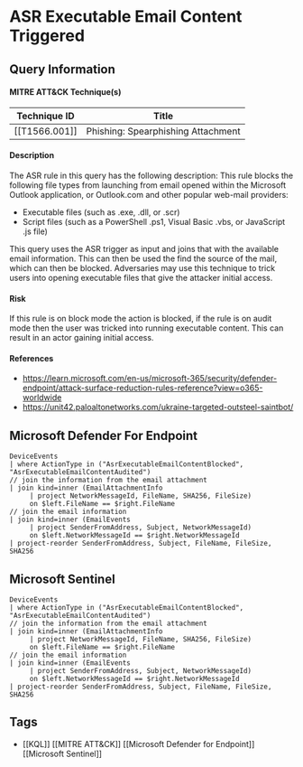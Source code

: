 # ASR Executable Email Content Triggered
## Query Information

#### MITRE ATT&CK Technique(s)

| Technique ID  | Title                              |
| ------------- | ---------------------------------- |
| [[T1566.001]] | Phishing: Spearphishing Attachment |
#### Description
The ASR rule in this query has the following description: This rule blocks the following file types from launching from email opened within the Microsoft Outlook application, or Outlook.com and other popular web-mail providers:

- Executable files (such as .exe, .dll, or .scr)
- Script files (such as a PowerShell .ps1, Visual Basic .vbs, or JavaScript .js file)

This query uses the ASR trigger as input and joins that with the available email information. This can then be used the find the source of the mail, which can then be blocked. Adversaries may use this technique to trick users into opening executable files that give the attacker initial access.
#### Risk
If this rule is on block mode the action is blocked, if the rule is on audit mode then the user was tricked into running executable content. This can result in an actor gaining initial access.
#### References
- https://learn.microsoft.com/en-us/microsoft-365/security/defender-endpoint/attack-surface-reduction-rules-reference?view=o365-worldwide
- https://unit42.paloaltonetworks.com/ukraine-targeted-outsteel-saintbot/
## Microsoft Defender For Endpoint
```kusto
DeviceEvents
| where ActionType in ("AsrExecutableEmailContentBlocked", "AsrExecutableEmailContentAudited")
// join the information from the email attachment
| join kind=inner (EmailAttachmentInfo
     | project NetworkMessageId, FileName, SHA256, FileSize)
     on $left.FileName == $right.FileName
// join the email information     
| join kind=inner (EmailEvents
     | project SenderFromAddress, Subject, NetworkMessageId)
     on $left.NetworkMessageId == $right.NetworkMessageId
| project-reorder SenderFromAddress, Subject, FileName, FileSize, SHA256
```
## Microsoft Sentinel
```kusto
DeviceEvents
| where ActionType in ("AsrExecutableEmailContentBlocked", "AsrExecutableEmailContentAudited")
// join the information from the email attachment
| join kind=inner (EmailAttachmentInfo
     | project NetworkMessageId, FileName, SHA256, FileSize)
     on $left.FileName == $right.FileName
// join the email information     
| join kind=inner (EmailEvents
     | project SenderFromAddress, Subject, NetworkMessageId)
     on $left.NetworkMessageId == $right.NetworkMessageId
| project-reorder SenderFromAddress, Subject, FileName, FileSize, SHA256
```
## Tags
- [[KQL]] [[MITRE ATT&CK]] [[Microsoft Defender for Endpoint]] [[Microsoft Sentinel]]